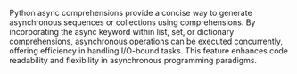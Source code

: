 Python async comprehensions provide a concise way to generate asynchronous sequences or collections using comprehensions. By incorporating the async keyword within list, set, or dictionary comprehensions, asynchronous operations can be executed concurrently, offering efficiency in handling I/O-bound tasks. This feature enhances code readability and flexibility in asynchronous programming paradigms.

